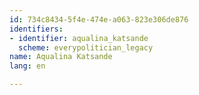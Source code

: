 ```yaml
---
id: 734c8434-5f4e-474e-a063-823e306de876
identifiers:
- identifier: aqualina_katsande
  scheme: everypolitician_legacy
name: Aqualina Katsande
lang: en

---
```


